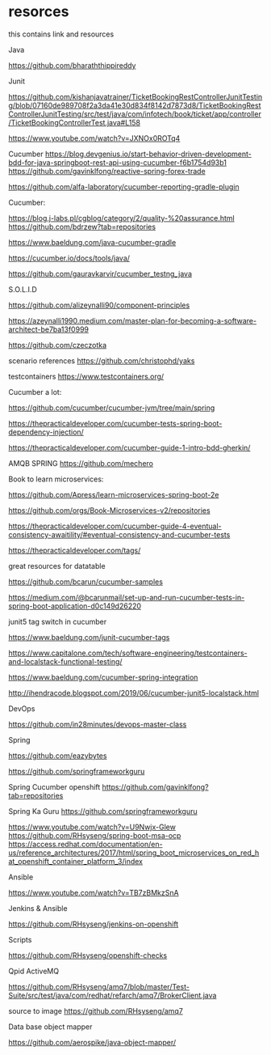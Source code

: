 # resorces
this contains link and resources

Java

https://github.com/bharaththippireddy

Junit

https://github.com/kishanjavatrainer/TicketBookingRestControllerJunitTesting/blob/07160de989708f2a3da41e30d834f8142d7873d8/TicketBookingRestControllerJunitTesting/src/test/java/com/infotech/book/ticket/app/controller/TicketBookingControllerTest.java#L158


https://www.youtube.com/watch?v=JXNOx0ROTq4


Cucumber
https://blog.devgenius.io/start-behavior-driven-development-bdd-for-java-springboot-rest-api-using-cucumber-f6b1754d93b1
https://github.com/gavinklfong/reactive-spring-forex-trade


https://github.com/alfa-laboratory/cucumber-reporting-gradle-plugin

Cucumber:

https://blog.j-labs.pl/cgblog/category/2/quality-%20assurance.html
https://github.com/bdrzew?tab=repositories


https://www.baeldung.com/java-cucumber-gradle

https://cucumber.io/docs/tools/java/

https://github.com/gauravkarvir/cucumber_testng_java

S.O.L.I.D 

https://github.com/alizeynalli90/component-principles

https://azeynalli1990.medium.com/master-plan-for-becoming-a-software-architect-be7ba13f0999



https://github.com/czeczotka

scenario references
https://github.com/christophd/yaks

testcontainers
https://www.testcontainers.org/


Cucumber a lot:

https://github.com/cucumber/cucumber-jvm/tree/main/spring

https://thepracticaldeveloper.com/cucumber-tests-spring-boot-dependency-injection/

https://thepracticaldeveloper.com/cucumber-guide-1-intro-bdd-gherkin/

AMQB SPRING
https://github.com/mechero

Book to learn microservices:

https://github.com/Apress/learn-microservices-spring-boot-2e

https://github.com/orgs/Book-Microservices-v2/repositories

https://thepracticaldeveloper.com/cucumber-guide-4-eventual-consistency-awaitility/#eventual-consistency-and-cucumber-tests

https://thepracticaldeveloper.com/tags/


great resources for datatable

https://github.com/bcarun/cucumber-samples

https://medium.com/@bcarunmail/set-up-and-run-cucumber-tests-in-spring-boot-application-d0c149d26220


junit5 tag switch in cucumber

https://www.baeldung.com/junit-cucumber-tags


https://www.capitalone.com/tech/software-engineering/testcontainers-and-localstack-functional-testing/

https://www.baeldung.com/cucumber-spring-integration

http://ihendracode.blogspot.com/2019/06/cucumber-junit5-localstack.html


DevOps

https://github.com/in28minutes/devops-master-class

Spring

https://github.com/eazybytes

https://github.com/springframeworkguru


Spring Cucumber openshift
https://github.com/gavinklfong?tab=repositories


Spring Ka Guru
https://github.com/springframeworkguru

https://www.youtube.com/watch?v=U9Nwjx-Glew
https://github.com/RHsyseng/spring-boot-msa-ocp
https://access.redhat.com/documentation/en-us/reference_architectures/2017/html/spring_boot_microservices_on_red_hat_openshift_container_platform_3/index


Ansible

https://www.youtube.com/watch?v=TB7zBMkzSnA

Jenkins & Ansible

https://github.com/RHsyseng/jenkins-on-openshift

Scripts

https://github.com/RHsyseng/openshift-checks

Qpid ActiveMQ

https://github.com/RHsyseng/amq7/blob/master/Test-Suite/src/test/java/com/redhat/refarch/amq7/BrokerClient.java


source to image
https://github.com/RHsyseng/amq7


Data base object mapper

https://github.com/aerospike/java-object-mapper/



